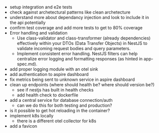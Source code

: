 - setup integration and e2e tests
- check against archetectural patterns like clean archetecture
- understand more about dependancy injection and look to include it in the api potentially
- confirm test coverage and add more tests to get to 80% coverage
- Error handling and validation
    - Use class-validator and class-transformer (already dependencies) effectively within your DTOs (Data Transfer Objects) in NestJS to validate incoming request bodies and query parameters.
    - Implement consistent error handling. NestJS filters can help centralize error logging and formatting responses (as hinted in app-spec.md).
- add proper logging module with an otel sink
- add authentication to aspire dashboard
- fix metrics being sent to unknown service in aspire dashboard
- clean up endpoints (where should health be? where should version be?)
    - see if nestjs has built in health checks
    - add health check to dockerfile
- add a central service for database connection/auth
    - can we do this for both testing and production?
- is it possible to get hot reloading in the container?
- implement k8s locally
    - there is a different otel collector for k8s
- add a favicon
